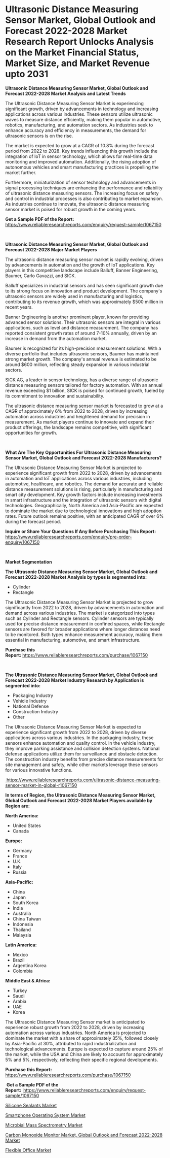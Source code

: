 <p><h1>Ultrasonic Distance Measuring Sensor Market, Global Outlook and Forecast 2022-2028 Market Research Report Unlocks Analysis on the Market Financial Status, Market Size, and Market Revenue upto 2031</h1></p><p><strong>Ultrasonic Distance Measuring Sensor Market, Global Outlook and Forecast 2022-2028 Market Analysis and Latest Trends</strong></p>
<p><p>The Ultrasonic Distance Measuring Sensor Market is experiencing significant growth, driven by advancements in technology and increasing applications across various industries. These sensors utilize ultrasonic waves to measure distance efficiently, making them popular in automotive, robotics, manufacturing, and automation sectors. As industries seek to enhance accuracy and efficiency in measurements, the demand for ultrasonic sensors is on the rise.</p><p>The market is expected to grow at a CAGR of 10.8% during the forecast period from 2022 to 2028. Key trends influencing this growth include the integration of IoT in sensor technology, which allows for real-time data monitoring and improved automation. Additionally, the rising adoption of autonomous vehicles and smart manufacturing practices is propelling the market further.</p><p>Furthermore, miniaturization of sensor technology and advancements in signal processing techniques are enhancing the performance and reliability of ultrasonic distance measuring sensors. The increasing focus on safety and control in industrial processes is also contributing to market expansion. As industries continue to innovate, the ultrasonic distance measuring sensor market is poised for robust growth in the coming years.</p></p>
<p><strong>Get a Sample PDF of the Report:&nbsp;</strong> <a href="https://www.reliableresearchreports.com/enquiry/request-sample/1067150">https://www.reliableresearchreports.com/enquiry/request-sample/1067150</a></p>
<p>&nbsp;</p>
<p><strong>Ultrasonic Distance Measuring Sensor Market, Global Outlook and Forecast 2022-2028 Major Market Players</strong></p>
<p><p>The ultrasonic distance measuring sensor market is rapidly evolving, driven by advancements in automation and the growth of IoT applications. Key players in this competitive landscape include Balluff, Banner Engineering, Baumer, Carlo Gavazzi, and SICK.</p><p>Balluff specializes in industrial sensors and has seen significant growth due to its strong focus on innovation and product development. The company's ultrasonic sensors are widely used in manufacturing and logistics, contributing to its revenue growth, which was approximately $500 million in recent years.</p><p>Banner Engineering is another prominent player, known for providing advanced sensor solutions. Their ultrasonic sensors are integral in various applications, such as level and distance measurement. The company has reported consistent growth rates of around 7-10% annually, driven by an increase in demand from the automation market.</p><p>Baumer is recognized for its high-precision measurement solutions. With a diverse portfolio that includes ultrasonic sensors, Baumer has maintained strong market growth. The company's annual revenue is estimated to be around $600 million, reflecting steady expansion in various industrial sectors.</p><p>SICK AG, a leader in sensor technology, has a diverse range of ultrasonic distance measuring sensors tailored for factory automation. With an annual revenue exceeding $1 billion, SICK is poised for continued growth, fueled by its commitment to innovation and sustainability.</p><p>The ultrasonic distance measuring sensor market is forecasted to grow at a CAGR of approximately 6% from 2022 to 2028, driven by increasing automation across industries and heightened demand for precision in measurement. As market players continue to innovate and expand their product offerings, the landscape remains competitive, with significant opportunities for growth.</p></p>
<p>&nbsp;</p>
<p><strong>What Are The Key Opportunities For Ultrasonic Distance Measuring Sensor Market, Global Outlook and Forecast 2022-2028 Manufacturers?</strong></p>
<p><p>The Ultrasonic Distance Measuring Sensor Market is projected to experience significant growth from 2022 to 2028, driven by advancements in automation and IoT applications across various industries, including automotive, healthcare, and robotics. The demand for accurate and reliable distance measurement solutions is rising, particularly in manufacturing and smart city development. Key growth factors include increasing investments in smart infrastructure and the integration of ultrasonic sensors with digital technologies. Geographically, North America and Asia-Pacific are expected to dominate the market due to technological innovations and high adoption rates. Future outlook remains positive, with an anticipated CAGR of over 6% during the forecast period.</p></p>
<p><strong>Inquire or Share Your Questions If Any Before Purchasing This Report:</strong> <a href="https://www.reliableresearchreports.com/enquiry/pre-order-enquiry/1067150">https://www.reliableresearchreports.com/enquiry/pre-order-enquiry/1067150</a></p>
<p>&nbsp;</p>
<p><strong>Market Segmentation</strong></p>
<p><strong>The Ultrasonic Distance Measuring Sensor Market, Global Outlook and Forecast 2022-2028 Market Analysis by types is segmented into:</strong></p>
<p><ul><li>Cylinder</li><li>Rectangle</li></ul></p>
<p><p>The Ultrasonic Distance Measuring Sensor Market is projected to grow significantly from 2022 to 2028, driven by advancements in automation and demand across various industries. The market is categorized into types such as Cylinder and Rectangle sensors. Cylinder sensors are typically used for precise distance measurement in confined spaces, while Rectangle sensors are favored for broader applications where longer distances need to be monitored. Both types enhance measurement accuracy, making them essential in manufacturing, automotive, and smart infrastructure.</p></p>
<p><strong>Purchase this Report:&nbsp;</strong><a href="https://www.reliableresearchreports.com/purchase/1067150">https://www.reliableresearchreports.com/purchase/1067150</a></p>
<p>&nbsp;</p>
<p><strong>The Ultrasonic Distance Measuring Sensor Market, Global Outlook and Forecast 2022-2028 Market Industry Research by Application is segmented into:</strong></p>
<p><ul><li>Packaging Industry</li><li>Vehicle Industry</li><li>National Defense</li><li>Construction Industry</li><li>Other</li></ul></p>
<p><p>The Ultrasonic Distance Measuring Sensor Market is expected to experience significant growth from 2022 to 2028, driven by diverse applications across various industries. In the packaging industry, these sensors enhance automation and quality control. In the vehicle industry, they improve parking assistance and collision detection systems. National defense applications utilize them for surveillance and obstacle detection. The construction industry benefits from precise distance measurements for site management and safety, while other markets leverage these sensors for various innovative functions.</p></p>
<p><a href="https://www.reliableresearchreports.com/ultrasonic-distance-measuring-sensor-market-in-global-r1067150">&nbsp;https://www.reliableresearchreports.com/ultrasonic-distance-measuring-sensor-market-in-global-r1067150</a></p>
<p><strong>In terms of Region, the Ultrasonic Distance Measuring Sensor Market, Global Outlook and Forecast 2022-2028 Market Players available by Region are:</strong></p>
<p>
    <p> <strong> North America: </strong>
        <ul>
            <li>United States</li>
            <li>Canada</li>
        </ul>
        </p> 
    <p> <strong> Europe: </strong>
        <ul>
            <li>Germany</li>
            <li>France</li>
            <li>U.K.</li>
            <li>Italy</li>
            <li>Russia</li>
        </ul>
        </p> 
    <p> <strong> Asia-Pacific: </strong>
        <ul>
            <li>China</li>
            <li>Japan</li>
            <li>South Korea</li>
            <li>India</li>
            <li>Australia</li>
            <li>China Taiwan</li>
            <li>Indonesia</li>
            <li>Thailand</li>
            <li>Malaysia</li>
        </ul>
        </p> 
    <p> <strong> Latin America: </strong>
        <ul>
            <li>Mexico</li>
            <li>Brazil</li>
            <li>Argentina Korea</li>
            <li>Colombia</li>
        </ul>
        </p> 
    <p> <strong> Middle East & Africa: </strong>
        <ul>
            <li>Turkey</li>
            <li>Saudi</li>
            <li>Arabia</li>
            <li>UAE</li>
            <li>Korea</li>
        </ul>
    </p>
    </p>
<p><p>The Ultrasonic Distance Measuring Sensor market is anticipated to experience robust growth from 2022 to 2028, driven by increasing automation across various industries. North America is projected to dominate the market with a share of approximately 35%, followed closely by Asia-Pacific at 30%, attributed to rapid industrialization and technological advancements. Europe is expected to capture around 25% of the market, while the USA and China are likely to account for approximately 5% and 5%, respectively, reflecting their specific regional developments.</p></p>
<p><strong>Purchase this Report: </strong><a href="https://www.reliableresearchreports.com/purchase/1067150">https://www.reliableresearchreports.com/purchase/1067150</a></p>
<p>&nbsp;<strong>Get a Sample PDF of the Report:&nbsp;&nbsp;</strong><a href="https://www.reliableresearchreports.com/enquiry/request-sample/1067150">https://www.reliableresearchreports.com/enquiry/request-sample/1067150</a></p>
<p><strong></strong></p>
<p><p><a href="https://medium.com/@akshatreportprime/deep-dive-into-the-silicone-sealants-market-itstrends-market-segmentation-and-competitive-a7f462dd2455">Silicone Sealants Market</a></p><p><a href="https://www.linkedin.com/pulse/global-smartphone-operating-system-market-trends-forecasts-5evxc?trackingId=2BrRYxlXRM2WPyL%2F4YnaLg%3D%3D">Smartphone Operating System Market</a></p><p><a href="https://issuu.com/reportprime-2/docs/microbial-mass-spectrometry-market-_da207482328884">Microbial Mass Spectrometry Market</a></p><p><a href="https://github.com/provorikovar/Market-Research-Report-List-6/blob/main/carbon-monoxide-monitor-market-global-outlook-and-forecast-2022-2028-market.md">Carbon Monoxide Monitor Market, Global Outlook and Forecast 2022-2028 Market</a></p><p><a href="https://www.linkedin.com/pulse/flexible-office-market-trends-analysis-opportunities-ykppe?trackingId=gYJn3kFdQGyxlhV%2Bg3%2F1nQ%3D%3D">Flexible Office Market</a></p></p>